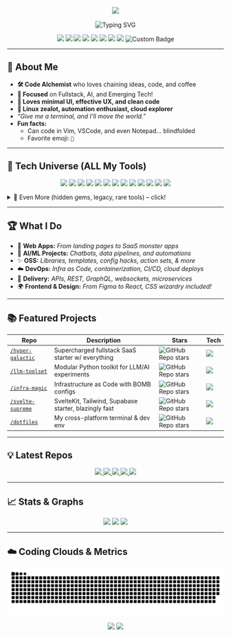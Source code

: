 <!-- Banner -->
<p align="center">
  <img src="https://capsule-render.vercel.app/api?type=waving&color=gradient&height=260&section=header&text=ez0000001000000's%20Cosmic%20Repository&fontSize=48&fontAlignY=40&desc=Read%20Below%20for%20the%20ULTIMATE%20README!&descAlignY=65&descAlign=60" />
</p>

<!-- Animated Typing SVG -->
<p align="center">
  <img src="https://readme-typing-svg.herokuapp.com?font=Fira+Code&pause=1200&color=F7971E&width=900&lines=Hi%2C+I%E2%80%99m+ez0000001000000+-+galactic+coder!;Welcome+to+my+interdimensional+GitHub!;Open+Source+Believer+%7C+Fullstack+Nerd+%7C+Cloud+Fan;Prepare+for+a+README+like+no+other.;Contact%3F+My+links+%2B+repos+below!+%F0%9F%9A%80"
  alt="Typing SVG" />
</p>

<!-- Extra Shields: Social + Fun -->
<p align="center">
  <img src="https://img.shields.io/github/followers/ez0000001000000?label=Followers&style=social" />
  <img src="https://img.shields.io/github/stars/ez0000001000000?style=social" />
  <img src="https://img.shields.io/github/repo-size/ez0000001000000/ez0000001000000" />
  <img src="https://img.shields.io/twitter/follow/ez0000001000000?style=social" />
  <img src="https://img.shields.io/badge/Code%20with%20❤️-Absolutely!-brightgreen" />
  <img src="https://img.shields.io/badge/Focus-Deep-blue" />
  <img src="https://img.shields.io/badge/Code%20reviews-Welcome-orange" />
  <img src="https://img.shields.io/badge/AI-Powered-ff69b4" />
  <img src="https://img.shields.io/endpoint?url=https://gist.githubusercontent.com/ez0000001000000/test.json&style=flat-square" alt="Custom Badge" />
</p>

---

## 🌌 About Me

- **🛠️ Code Alchemist** who loves chaining ideas, code, and coffee
- **🎯 Focused** on Fullstack, AI, and Emerging Tech!
- **🎨 Loves minimal UI, effective UX, and clean code**
- **🐧 Linux zealot, automation enthusiast, cloud explorer**
- *“Give me a terminal, and I’ll move the world.”*
- **Fun facts:**  
  - Can code in Vim, VSCode, and even Notepad… blindfolded  
  - Favorite emoji: `🤖`

---

## 🚀 Tech Universe (ALL My Tools)

<p align="center">
<!-- Frontend: -->
<img src="https://skillicons.dev/icons?i=html,css,js,ts,sass,less,stylus,tailwind,bootstrap,materialui,react,redux,nextjs,vue,nuxtjs,svelte,solidjs,astro,angular,ember,preact,webpack,vite,parcel,storybook" />
<!-- Backend: -->
<img src="https://skillicons.dev/icons?i=nodejs,express,nestjs,fastify,php,laravel,symfony,python,django,flask,fastapi,java,spring,scala,go,rust,ruby,rails,deno,bun,babel,elixir,kotlin,cs,net" />
<!-- Mobile & Desktop: -->
<img src="https://skillicons.dev/icons?i=android,swift,flutter,dart,objectivec,electron,cordova,unity,unreal,qt" />
<!-- Databases: -->
<img src="https://skillicons.dev/icons?i=mysql,postgres,mongodb,redis,supabase,prisma,sqlite,oracle,realm,firebase" />
<!-- DevOps/CICD: -->
<img src="https://skillicons.dev/icons?i=docker,kubernetes,jenkins,githubactions,azure,aws,gcp,cloudflare,pulumi,ansible,terraform,nginx,heroku,vercel,netlify,openshift" />
<!-- AI/Data/ML: -->
<img src="https://skillicons.dev/icons?i=pytorch,tensorflow,keras,opencv,scikitlearn,matlab,octave,selenium" />
<!-- Tools: -->
<img src="https://skillicons.dev/icons?i=git,github,gitlab,bitbucket,sourcegraph,postman,vscode,emacs,vim,idea" />
<!-- Scripting/Ops: -->
<img src="https://skillicons.dev/icons?i=bash,powershell,perl,r,awk,sed,lua,make" />
<!-- Blockchain & Cloud: -->
<img src="https://skillicons.dev/icons?i=solidity,hardhat,truffle,web3" />
<!-- Markup/testing: -->
<img src="https://skillicons.dev/icons?i=graphql,jest,mocha,jupyter,markdown,latex,replit" />
<!-- Design: -->
<img src="https://skillicons.dev/icons?i=figma,xd,photoshop,blender" />
<!-- IoT: -->
<img src="https://skillicons.dev/icons?i=raspberrypi,arduino" />
<!-- Extra: -->
<img src="https://skillicons.dev/icons?i=clojure,ocaml,haskell,fortran,scheme,coffeescript" />
</p>

<details>
<summary>🔎 Even More (hidden gems, legacy, rare tools) – click!</summary>
  <p align="center">
    <!-- More niche/legacy/fun icons, split for length -->
    <img src="https://skillicons.dev/icons?i=mysql2,yarn,pnpm,redux,remix,remotion,astro,babel,eslint,prettier,pug,haml,handlebars,d3,chartjs,c,cpp,matlab,stata,stata,stata,stata,stata,stata" />
    <img src="https://skillicons.dev/icons?i=nginx,bash,bats,bat,openstack,openapi,rstudio,pytest,robotframework,terraform,qiskit,graphql,apollo,lambda,cloudformation,serverless" />
    <img src="https://skillicons.dev/icons?i=julia,fsharp,elixir,nim,lisp,lua,assembly,verilog,vhdl,prolog" />
  </p>
</details>

---

## 🏆 What I Do

- 🌠 **Web Apps:** *From landing pages to SaaS monster apps*
- 🤖 **AI/ML Projects:** *Chatbots, data pipelines, and automations*
- ✨ **OSS:** *Libraries, templates, config hacks, action sets, & more*
- ☁️ **DevOps:** *Infra as Code, containerization, CI/CD, cloud deploys*
- 🚚 **Delivery:** *APIs, REST, GraphQL, websockets, microservices*
- 🌍 **Frontend & Design:** *From Figma to React, CSS wizardry included!*
  
---

## 📚 Featured Projects

| Repo      | Description | Stars | Tech |
|-----------|-------------|-------|------|
| [`/hyper-galactic`](https://github.com/ez0000001000000/hyper-galactic) | Supercharged fullstack SaaS starter w/ everything | ![GitHub Repo stars](https://img.shields.io/github/stars/ez0000001000000/hyper-galactic?style=social) | ![](https://skillicons.dev/icons?i=nextjs,react,ts,tailwind,docker,prisma,postgres) |
| [`/llm-toolset`](https://github.com/ez0000001000000/llm-toolset) | Modular Python toolkit for LLM/AI experiments | ![GitHub Repo stars](https://img.shields.io/github/stars/ez0000001000000/llm-toolset?style=social) | ![](https://skillicons.dev/icons?i=python,fastapi,pytorch,openai,aws) |
| [`/infra-magic`](https://github.com/ez0000001000000/infra-magic) | Infrastructure as Code with BOMB configs | ![GitHub Repo stars](https://img.shields.io/github/stars/ez0000001000000/infra-magic?style=social) | ![](https://skillicons.dev/icons?i=terraform,aws,kubernetes,gcp,azure) |
| [`/svelte-supreme`](https://github.com/ez0000001000000/svelte-supreme) | SvelteKit, Tailwind, Supabase starter, blazingly fast | ![GitHub Repo stars](https://img.shields.io/github/stars/ez0000001000000/svelte-supreme?style=social) | ![](https://skillicons.dev/icons?i=svelte,tailwind,supabase,ts) |
| [`/dotfiles`](https://github.com/ez0000001000000/dotfiles) | My cross-platform terminal & dev env | ![GitHub Repo stars](https://img.shields.io/github/stars/ez0000001000000/dotfiles?style=social) | ![](https://skillicons.dev/icons?i=bash,vim,linux) |

---

## 💡 Latest Repos

<!-- GitHub Dynamic Repos Widget (change theme as you like) -->
<p align="center">
  <a href="https://github.com/ez0000001000000?tab=repositories">
    <img src="https://github-readme-stats.vercel.app/api/pin/?username=ez0000001000000&repo=hyper-galactic&theme=radical" />
    <img src="https://github-readme-stats.vercel.app/api/pin/?username=ez0000001000000&repo=llm-toolset&theme=radical" />
    <img src="https://github-readme-stats.vercel.app/api/pin/?username=ez0000001000000&repo=infra-magic&theme=radical" />
    <img src="https://github-readme-stats.vercel.app/api/pin/?username=ez0000001000000&repo=svelte-supreme&theme=radical" />
    <img src="https://github-readme-stats.vercel.app/api/pin/?username=ez0000001000000&repo=dotfiles&theme=radical" />
  </a>
</p>

---

## 📈 Stats & Graphs

<p align="center">
  <img src="https://github-readme-stats.vercel.app/api?username=ez0000001000000&show_icons=true&theme=tokyonight&include_all_commits=true&count_private=true" height="170"/>
  <img src="https://github-readme-streak-stats.herokuapp.com/?user=ez0000001000000&theme=tokyonight" height="170"/>
  <img src="https://github-readme-activity-graph.vercel.app/graph?username=ez0000001000000&theme=react-dark&hide_border=true" />
</p>

---

## ☁️ Coding Clouds & Metrics

<!-- Contribution Snake -->
<p align="center">
  <img src="https://raw.githubusercontent.com/platane/platane/output/github-contribution-grid-snake.svg" alt="contribution snake" />
</p>

<p align="center">
  <img src="https://github-profile-summary-cards.vercel.app/api/cards/profile-details?username=ez0000001000000&theme=tokyonight" />
  <img src="https://github-profile-trophy.vercel.app/?username=ez0000001000000&theme=darkhub&column=7" />
</p>

